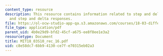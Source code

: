 ```yaml
---
content_type: resource
description: This resource contains information related to step and delta functions,
  and step and delta responses.
file: https://ol-ocw-studio-app-qa.s3.amazonaws.com/courses/18-03-differential-equations-spring-2010/c8e58dc76bb94130ce7fe70315eb02a3_MIT18_03S10_rec_16.pdf
file_type: application/pdf
parent_uid: 4b0e29d9-bfd2-45cf-a675-ee8f8ee1e3a2
resourcetype: Document
title: MIT18_03S10_rec_16.pdf
uid: c8e58dc7-6bb9-4130-ce7f-e70315eb02a3
---
```

